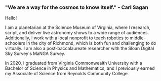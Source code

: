 ### "We are a way for the cosmos to know itself." - Carl Sagan

Hello!

I am a planetarian at the Science Museum of Virginia, where I research, script, and deliver live astronomy shows to a wide range of audiences. Additionally, I work with a local nonprofit to teach robotics to middle-schoolers in the city of Richmond, which is both fun and challenging to do virtually. I am also a post-baccalaureate researcher with the Sloan Digital Sky Survey's MaNGA Survey.

In 2020, I graduated from Virginia Commonwealth University with a Bachelor of Science in Physics and Mathematics, and I previously earned my Associate of Science from Reynolds Community College.

